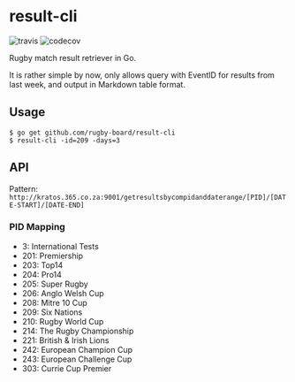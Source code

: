 # result-cli

![travis](https://travis-ci.org/rugby-board/result-cli.svg?branch=master)
![codecov](https://codecov.io/gh/rugby-board/result-cli/branch/master/graph/badge.svg)

Rugby match result retriever in Go.

It is rather simple by now, only allows query with EventID for results from last week, and output in Markdown table format.

## Usage

```
$ go get github.com/rugby-board/result-cli
$ result-cli -id=209 -days=3
```

## API

Pattern: `http://kratos.365.co.za:9001/getresultsbycompidanddaterange/[PID]/[DATE-START]/[DATE-END]`

### PID Mapping

* 3: International Tests
* 201: Premiership
* 203: Top14
* 204: Pro14
* 205: Super Rugby
* 206: Anglo Welsh Cup
* 208: Mitre 10 Cup
* 209: Six Nations
* 210: Rugby World Cup
* 214: The Rugby Championship
* 221: British & Irish Lions
* 242: European Champion Cup
* 243: European Challenge Cup
* 303: Currie Cup Premier
